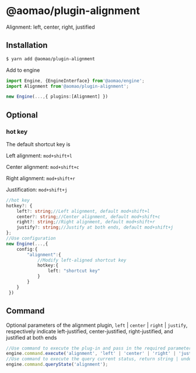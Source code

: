 # @aomao/plugin-alignment

Alignment: left, center, right, justified

## Installation

```bash
$ yarn add @aomao/plugin-alignment
```

Add to engine

```ts
import Engine, {EngineInterface} from'@aomao/engine';
import Alignment from'@aomao/plugin-alignment';

new Engine(...,{ plugins:[Alignment] })
```

## Optional

### hot key

The default shortcut key is

Left alignment: `mod+shift+l`

Center alignment: `mod+shift+c`

Right alignment: `mod+shift+r`

Justification: `mod+shift+j`

```ts
//hot key
hotkey?: {
    left?: string;//Left alignment, default mod+shift+l
    center?: string;//Center alignment, default mod+shift+c
    right?: string;//Right alignment, default mod+shift+r
    justify?: string;//Justify at both ends, default mod+shift+j
};
//Use configuration
new Engine(...,{
    config:{
        "alignment":{
            //Modify left-aligned shortcut key
            hotkey:{
                left: "shortcut key"
            }
        }
    }
 })
```

## Command

Optional parameters of the alignment plugin, `left` | `center` | `right` | `justify`, respectively indicate left-justified, center-justified, right-justified, and justified at both ends

```ts
//Use command to execute the plug-in and pass in the required parameters
engine.command.execute('alignment', 'left' | 'center' | 'right' | 'justify');
//Use command to execute the query current status, return string | undefined, the alignment style of the node where the cursor is located "left" | "center" | "right" | "justify"
engine.command.queryState('alignment');
```
